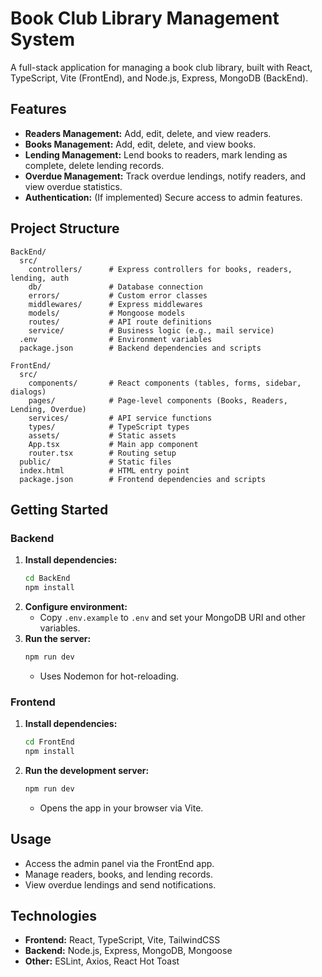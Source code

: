 # Book Club Library Management System

A full-stack application for managing a book club library, built with React, TypeScript, Vite (FrontEnd), and Node.js, Express, MongoDB (BackEnd).

## Features

- **Readers Management:** Add, edit, delete, and view readers.
- **Books Management:** Add, edit, delete, and view books.
- **Lending Management:** Lend books to readers, mark lending as complete, delete lending records.
- **Overdue Management:** Track overdue lendings, notify readers, and view overdue statistics.
- **Authentication:** (If implemented) Secure access to admin features.

## Project Structure

```
BackEnd/
  src/
    controllers/      # Express controllers for books, readers, lending, auth
    db/               # Database connection
    errors/           # Custom error classes
    middlewares/      # Express middlewares
    models/           # Mongoose models
    routes/           # API route definitions
    service/          # Business logic (e.g., mail service)
  .env                # Environment variables
  package.json        # Backend dependencies and scripts

FrontEnd/
  src/
    components/       # React components (tables, forms, sidebar, dialogs)
    pages/            # Page-level components (Books, Readers, Lending, Overdue)
    services/         # API service functions
    types/            # TypeScript types
    assets/           # Static assets
    App.tsx           # Main app component
    router.tsx        # Routing setup
  public/             # Static files
  index.html          # HTML entry point
  package.json        # Frontend dependencies and scripts
```

## Getting Started

### Backend

1. **Install dependencies:**
   ```sh
   cd BackEnd
   npm install
   ```
2. **Configure environment:**
   - Copy `.env.example` to `.env` and set your MongoDB URI and other variables.
3. **Run the server:**
   ```sh
   npm run dev
   ```
   - Uses Nodemon for hot-reloading.

### Frontend

1. **Install dependencies:**
   ```sh
   cd FrontEnd
   npm install
   ```
2. **Run the development server:**
   ```sh
   npm run dev
   ```
   - Opens the app in your browser via Vite.

## Usage

- Access the admin panel via the FrontEnd app.
- Manage readers, books, and lending records.
- View overdue lendings and send notifications.

## Technologies

- **Frontend:** React, TypeScript, Vite, TailwindCSS
- **Backend:** Node.js, Express, MongoDB, Mongoose
- **Other:** ESLint, Axios, React Hot Toast



